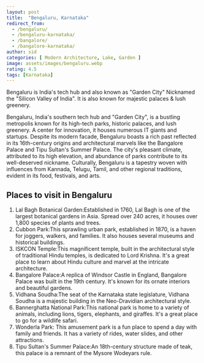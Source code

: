 ```yaml
---
layout: post
title:  "Bengaluru, Karnataka"
redirect_from:
  - /bengaluru/
  - /bengaluru-karnataka/
  - /bangalore/
  - /bangalore-karnataka/
author: sid
categories: [ Modern Architecture, Lake, Garden ]
image: assets/images/bengaluru.webp
rating: 4.5
tags: [Karnataka]
---
```


Bengaluru is India's tech hub and also known as "Garden City" Nicknamed the "Silicon Valley of India". It is also known for majestic palaces & lush greenery.

Bengaluru, India's southern tech hub and "Garden City", is a bustling metropolis known for its high-tech parks, historic palaces, and lush greenery.  A center for innovation, it houses numerous IT giants and startups.  Despite its modern facade, Bengaluru boasts a rich past reflected in its 16th-century origins and architectural marvels like the Bangalore Palace and Tipu Sultan's Summer Palace.  The city's pleasant climate, attributed to its high elevation, and abundance of parks contribute to its well-deserved nickname.  Culturally, Bengaluru is a tapestry woven with influences from Kannada, Telugu, Tamil, and other regional traditions, evident in its food, festivals, and arts.

<h2>Places to visit in Bengaluru</h2>

1. Lal Bagh Botanical Garden:Established in 1760, Lal Bagh is one of the largest botanical gardens in Asia.  Spread over 240 acres, it houses over 1,800 species of plants and trees.
2. Cubbon Park:This sprawling urban park, established in 1870, is a haven for joggers, walkers, and families.  It also houses several museums and historical buildings.
3. ISKCON Temple:This magnificent temple, built in the architectural style of traditional Hindu temples, is dedicated to Lord Krishna. It's a great place to learn about Hindu culture and marvel at the intricate architecture.
4. Bangalore Palace:A replica of Windsor Castle in England, Bangalore Palace was built in the 19th century. It's known for its ornate interiors and beautiful gardens.
5. Vidhana Soudha:The seat of the Karnataka state legislature, Vidhana Soudha is a majestic building in the Neo-Dravidian architectural style.
6. Bannerghatta National Park:This national park is home to a variety of animals, including lions, tigers, elephants, and giraffes.  It's a great place to go for a wildlife safari.
7. Wonderla Park: This amusement park is a fun place to spend a day with family and friends. It has a variety of rides, water slides, and other attractions.
8. Tipu Sultan's Summer Palace:An 18th-century structure made of teak, this palace is a remnant of the Mysore Wodeyars rule.



<div class="pa-carousel-widget" style="width:100%; height:480px; display:none;"
  data-link="https://www.thrillophilia.com/things-to-do-in-bangalore"
  data-title="Bangalore, Karnataka"
  data-description="Modern Architecture, Lake, Garden"
  data-delay="3">
  <object data="https://lh3.googleusercontent.com/pw/AP1GczNO5EKFYmV8IXiChGMjMHGOjZrpVEvMrnsp_ZVCsCK_fJq2OLTaUXfRc-uLAIXsNa9oUu-J87vpxiIi0wJZHD-UBfEIH1qDtEQ2YxCs0f4r_OcTUBGs=w960-rw-h720"></object>
  <object data="https://lh3.googleusercontent.com/pw/AP1GczNqvnRfvxPVaxzk-xQSrrF4sLixJHmJdaNVdxtOMiXyH5rBZHM1rRcU9klaKdk5EFhChOa2AaHZX8VzDBrnZ3hdGF6gJnAFHRKj9E_mofSPbwtWKRl5=w960-rw-h720"></object>
  <object data="https://lh3.googleusercontent.com/pw/AP1GczOs8oYikuYsKInc1WkwkS5h-QwCNGddqADFxkYN7fJSmgpiqK1gkZwScqYP7rylCPVcbcDNmyVsJf9IDxuPsdthMRs0pnBPkkNK1O96t6_PljMlK-AV=w960-rw-h720"></object>
  <object data="https://lh3.googleusercontent.com/pw/AP1GczMo6dTHzy6Tt0lm5mLxvC5GKOFp0cpThOYq08la_UEp4JPGBnPZzC_OQU0LKDPE0NEo_laL4oaKeELfKeutbNpU9UzWCiiTtP9khdLtEwYDbWWGXQcW=w960-rw-h720"></object>
  <object data="https://lh3.googleusercontent.com/pw/AP1GczNrdestVwOD50m_FexrQK3FLDVkwI54s48h5MkUggluoKXRvsWB-wgudyHGxIHK_QhyOX_-sYbuhbVoxtxxzCYCsagrCkW_iGIlqrpYfL_k4kk8-UpX=w960-rw-h720"></object>
  <object data="https://lh3.googleusercontent.com/pw/AP1GczPyA5Vm2zj11eFyM0e2CwERgaQbENmMxie8V8y4uEBlzP7g2OT8FLlvWDKD0wIJdSM5H42a3tUF-GMz1ghjrjLtxZpCgLmWEHHuPkLlN04hML1qJgnM=w960-rw-h720"></object>
  <object data="https://lh3.googleusercontent.com/pw/AP1GczOcFNZS-mcdn5VVdhK8ghBQ3DB8xreu66fkJbGZZehzK6tEwKqC_wmi5SFfpYx-T2NKw3hFqTSzojKh1YmDS4rSZyxjbTNu1CUywIaRyu2PXqmr8v6S=w960-rw-h720"></object>
  <object data="https://lh3.googleusercontent.com/pw/AP1GczPqlwAoJRocQ5Y4SD5nNDY8rlM5eSGuaT67PWYGnL-3dpw2SqRcJRDok_lf21dXN64j8JN-P8aT7pJgDoiwajl9EEchN95n9wGlru0TBxNdVqMTNW7J=w960-rw-h720"></object>
  <object data="https://lh3.googleusercontent.com/pw/AP1GczOd-qV9t6dt3HwHoTrMyCK7ehRyxiPZRRrjAcRzVpx8UItuTGmoXrjogCUmC_1pUziK7Ev1lzrOSlkwp8eyZci0pAv3qqhkLdkCSbLs_7cZbNXZGisa=w960-rw-h720"></object>
  <object data="https://lh3.googleusercontent.com/pw/AP1GczMzM1G6HAa62lYN9wdqq1dFD7999G9XDlFkZQnQZHyxRloh9c_qo9K6_gXxQzvZKJ2b_mRF9iy-WCSBuKTmrlXE67eG4m6nYezQzk_SvoeIewv6DQ7B=w960-rw-h720"></object>
  <object data="https://lh3.googleusercontent.com/pw/AP1GczMWJMRw8ZtVq8h3l6FanFRyef50FseYDgDVQAnhzUgRuJ5VycTAo_a6-jrVi6W0eg6cKtHjwrPaX-SLuAo6Xc92oYV9yJY7JF_Aqp2iAzj9ULT1SdoY=w960-rw-h720"></object>
  <object data="https://lh3.googleusercontent.com/pw/AP1GczMJknnsP-tpoWK2kWkR71aE7-rx9fsWvG_nb5lLMtUHR2ZsOofcem2yKhpR77_9Ev9iDXcVuPiLDlsEB7JBPOR1nKudKeIYqx_nGfmnq5lC1Z2PyEQ6=w960-rw-h720"></object>
  <object data="https://lh3.googleusercontent.com/pw/AP1GczNd45nUm_j8hYPfD913OVJYTJrlMHEKg5JHtSTj8I83B4wUDkiWhdd9R27ta2gbgqrQYT67MUTwivqQdD7aFno87XemGgR3Fo-zZdT2Ab8i7v3M46mX=w960-rw-h720"></object>
  <object data="https://lh3.googleusercontent.com/pw/AP1GczMUig2x2lrIJbkgPLaBdnCJ14VrS9D2DBTEtAi8EcGgBwIbbSQ0W7elxjgUTkIwyXGnpjOpLZem65rQJrAe_o-W0TtMlbMQHHsimG_ocIyV68B1TfVo=w960-rw-h720"></object>
  <object data="https://lh3.googleusercontent.com/pw/AP1GczMR9W6eA7tuH2DdH_g-iXDUxXhfioAK0BHXYfMoIflx9EvPtiRzJITsCId1b-MuCLGGNHRzM07HlFG6W-P0JF9EuanbrvbjBHGekzERlxRcdBk-M3md=w960-rw-h720"></object>
  <object data="https://lh3.googleusercontent.com/pw/AP1GczNhy7eBXoOEjAyBijeA83DuTWJDn0w7BxqBO96nQogonmtifR_h8CSx4FzHeQAttGBK9AkPC-oAgV1QDTD-GQlPcv-GrewYJU38DNklRrKjHjK9lQVM=w960-rw-h720"></object>
  <object data="https://lh3.googleusercontent.com/pw/AP1GczNVDbVoCQNcANMUUI83opAGjtFzBjLdvS4qbYyoSGsG6DAmq4fIcvfNQmIWheJezcW6VVOMlT30DmQPPVLj1cZGm4hRr7QUCGoDmwxrsICxBJUSTLWi=w960-rw-h720"></object>
  <object data="https://lh3.googleusercontent.com/pw/AP1GczP8iKxf_TvUJ16mdYg12HBmXd7LMHx5reHpnaZxiwrmfNdHLoRj4GmDsBl6-HNwGkAhI62LzYh3HTgyE8DC5arheFczP7vZyJzeayZB2yazN8HuwPK1=w960-rw-h720"></object>
  <object data="https://lh3.googleusercontent.com/pw/AP1GczMVeGXO8Cz-SS3YbtuM1hny4uBv_ZBAjOa5eOqeMw5EfQ5JwOmtnKzmO9mj7iP6TdVMLTEB-GPBgjmm9YVEYhUU7eq0tK8iAvH1S2j1svRzaL4EFClV=w960-rw-h720"></object>
</div>
